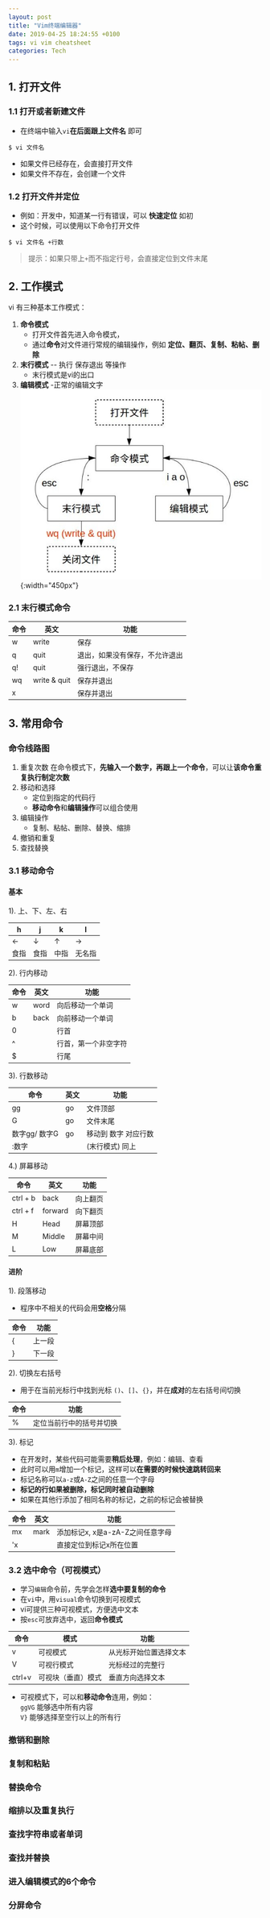 ```yaml
---
layout: post
title: "Vim终端编辑器"
date: 2019-04-25 18:24:55 +0100
tags: vi vim cheatsheet
categories: Tech
---
```

## 1. 打开文件
### 1.1 打开或者新建文件
- 在终端中输入`vi`**在后面跟上文件名** 即可
```
$ vi 文件名
```
- 如果文件已经存在，会直接打开文件
- 如果文件不存在，会创建一个文件

### 1.2 打开文件并定位
- 例如：开发中，知道某一行有错误，可以 **快速定位** 如初
- 这个时候，可以使用以下命令打开文件
```
$ vi 文件名 +行数
```
> 提示：如果只带上`+`而不指定行号，会直接定位到文件末尾

## 2. 工作模式

vi 有三种基本工作模式：
1. **命令模式**
    - 打开文件首先进入命令模式， 
    - 通过**命令**对文件进行常规的编辑操作，例如 **定位、翻页、复制、粘帖、删除**
2. **末行模式** -- 执行 保存退出 等操作
   - 末行模式是vi的出口
3. **编辑模式** -正常的编辑文字  
![workflow](/assets/image/20190425/workflow.jpg){:width="450px"}

### 2.1 末行模式命令

| 命令 | 英文         | 功能                           |
|------|--------------|--------------------------------|
| w    | write        | 保存                           |
| q    | quit         | 退出，如果没有保存，不允许退出 |
| q!   | quit         | 强行退出，不保存               |
| wq   | write & quit | 保存并退出                     |
| x    |              | 保存并退出                     |

## 3. 常用命令
### 命令线路图
1. 重复次数
    在命令模式下，**先输入一个数字，再跟上一个命令**，可以让**该命令重复执行制定次数**
2. 移动和选择
    - 定位到指定的代码行
    - **移动命令**和**编辑操作**可以组合使用
3. 编辑操作
    - 复制、粘帖、删除、替换、缩排
4. 撤销和重复
5. 查找替换

### 3.1 移动命令
#### 基本
1). 上、下、左、右

| h    | j    | k    | l      |
|------|------|------|--------|
| ←    | ↓    | ↑    | →      |
| 食指 | 食指 | 中指 | 无名指 |

2). 行内移动

| 命令 | 英文 | 功能                 |
|------|------|----------------------|
| w    | word | 向后移动一个单词     |
| b    | back | 向前移动一个单词     |
| 0    |      | 行首                 |
| ^    |      | 行首，第一个非空字符 |
| $    |      | 行尾                 |

3). 行数移动

| 命令          | 英文 | 功能                 |
|---------------|------|----------------------|
| gg            | go   | 文件顶部             |
| G             | go   | 文件末尾             |
| 数字gg/ 数字G | go   | 移动到 数字 对应行数 |
| :数字         |      | (末行模式) 同上      |

4.) 屏幕移动

| 命令     | 英文    | 功能     |
|----------|---------|----------|
| ctrl + b | back    | 向上翻页 |
| ctrl + f | forward | 向下翻页 |
| H        | Head    | 屏幕顶部 |
| M        | Middle  | 屏幕中间 |
| L        | Low     | 屏幕底部 |

#### 进阶
1). 段落移动
- 程序中不相关的代码会用**空格**分隔

| 命令          | 功能                 |
|---------------|----------------------|
| {            |上一段             |
| }            | 下一段             |

2). 切换左右括号
- 用于在当前光标行中找到光标 `()`、`[]`、`{}`，并在**成对**的左右括号间切换

| 命令          | 功能                 |
|---------------|----------------------|
| %           |定位当前行中的括号并切换 |

3). 标记
- 在开发时，某些代码可能需要**稍后处理**，例如：编辑、查看
- 此时可以用`m`增加一个标记，这样可以**在需要的时候快速跳转回来**
- 标记名称可以`a-z`或`A-Z`之间的任意一个字母
- **标记的行如果被删除，标记同时被自动删除**
- 如果在其他行添加了相同名称的标记，之前的标记会被替换

| 命令          | 英文 | 功能                 |
|---------------|------|----------------------|
| mx            | mark   | 添加标记x, x是a-zA-Z之间任意字母             |
| 'x             |    | 直接定位到标记x所在位置             |

### 3.2 选中命令（可视模式）
- 学习`编辑`命令前，先学会怎样**选中要复制的命令**
- 在`vi`中，用`visual`命令切换到可视模式
- vi可提供三种可视模式，方便选中文本
- 按`esc`可放弃选中，返回**命令模式**

| 命令     | 模式    | 功能     |
|----------|---------|----------|
| v | 可视模式    | 从光标开始位置选择文本 |
| V | 可视行模式| 光标经过的完整行 |
| ctrl+v        |可视块（垂直）模式 | 垂直方向选择文本 |

- 可视模式下，可以和**移动命令**连用，例如：  
`ggVG` 能够选中所有内容  
`V}` 能够选择至空行以上的所有行

### 撤销和删除
### 复制和粘贴
### 替换命令
### 缩排以及重复执行
### 查找字符串或者单词
### 查找并替换
### 进入编辑模式的6个命令
### 分屏命令
